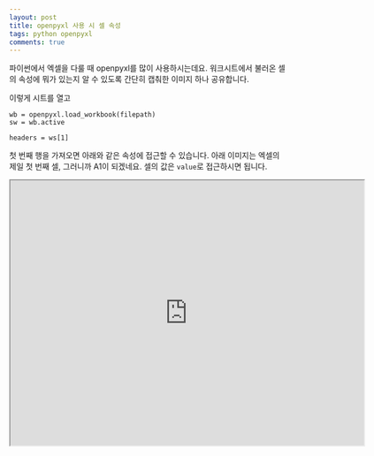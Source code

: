 ```yaml
---
layout: post
title: openpyxl 사용 시 셀 속성
tags: python openpyxl
comments: true
---
```

  
파이썬에서 엑셀을 다룰 때 openpyxl를 많이 사용하시는데요. 워크시트에서 불러온 셀의 속성에 뭐가 있는지 알 수 있도록 간단히 캡춰한 이미지 하나 공유합니다.  

이렇게 시트를 열고  

```
wb = openpyxl.load_workbook(filepath)
sw = wb.active

headers = ws[1]
```

첫 번째 행을 가져오면 아래와 같은 속성에 접근할 수 있습니다. 아래 이미지는 엑셀의 제일 첫 번째 셀, 그러니까 A1이 되겠네요. 셀의 값은 `value`로 접근하시면 됩니다.  

<iframe src="https://drive.google.com/file/d/12ptr84YvEKScYHeEAYgvrYF1qrt4PwDq/preview" width="640" height="480"></iframe>
